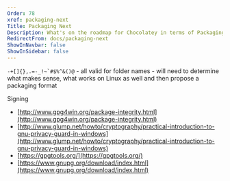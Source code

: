 ```yaml
---
Order: 78
xref: packaging-next
Title: Packaging Next
Description: What's on the roadmap for Chocolatey in terms of Packaging
RedirectFrom: docs/packaging-next
ShowInNavbar: false
ShowInSidebar: false
---
```


``-+[]{},.=-_!~`#$%^&()@`` - all valid for folder names - will need to determine what makes sense, what works on Linux as well and then propose a packaging format

Signing

- [http://www.gpg4win.org/package-integrity.html](http://www.gpg4win.org/package-integrity.html)
- [http://www.glump.net/howto/cryptography/practical-introduction-to-gnu-privacy-guard-in-windows](http://www.glump.net/howto/cryptography/practical-introduction-to-gnu-privacy-guard-in-windows)
- [https://gpgtools.org/](https://gpgtools.org/)
- [https://www.gnupg.org/download/index.html](https://www.gnupg.org/download/index.html)